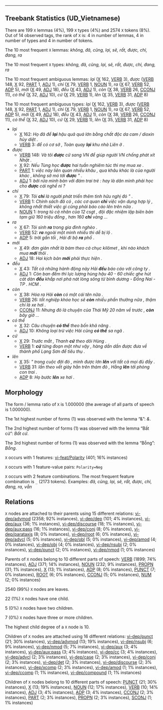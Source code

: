 

--------------------------------------------------------------------------------

## Treebank Statistics (UD_Vietnamese)

There are 199 `X` lemmas (4%), 199 `X` types (4%) and 2574 `X` tokens (8%).
Out of 14 observed tags, the rank of `X` is: 4 in number of lemmas, 4 in number of types and 4 in number of tokens.

The 10 most frequent `X` lemmas: <em>không, đã, cũng, lại, sẽ, rất, được, chỉ, đang, ra</em>

The 10 most frequent `X` types:  <em>không, đã, cũng, lại, sẽ, rất, được, chỉ, đang, ra</em>

The 10 most frequent ambiguous lemmas: <em>lại</em> ([X]() 162, [VERB]() 3), <em>được</em> ([VERB]() 148, [X]() 92, [PART]() 1, [ADJ]() 1), <em>chỉ</em> ([X]() 79, [VERB]() 1, [NOUN]() 1), <em>ra</em> ([X]() 67, [VERB]() 52, [ADP]() 5), <em>mới</em> ([X]() 49, [ADJ]() 18), <em>đều</em> ([X]() 43, [ADJ]() 1), <em>còn</em> ([X]() 38, [VERB]() 26, [CCONJ]() 11), <em>có thể</em> ([X]() 32, [ADJ]() 10), <em>cứ</em> ([X]() 29, [VERB]() 1), <em>lên</em> ([X]() 35, [VERB]() 31, [ADP]() 8)

The 10 most frequent ambiguous types:  <em>lại</em> ([X]() 162, [VERB]() 3), <em>được</em> ([VERB]() 148, [X]() 92, [PART]() 1, [ADJ]() 1), <em>chỉ</em> ([X]() 79, [VERB]() 1, [NOUN]() 1), <em>ra</em> ([X]() 67, [VERB]() 52, [ADP]() 5), <em>mới</em> ([X]() 49, [ADJ]() 18), <em>đều</em> ([X]() 43, [ADJ]() 1), <em>còn</em> ([X]() 38, [VERB]() 26, [CCONJ]() 11), <em>có thể</em> ([X]() 32, [ADJ]() 10), <em>cứ</em> ([X]() 29, [VERB]() 1), <em>lên</em> ([X]() 35, [VERB]() 31, [ADP]() 8)


* <em>lại</em>
  * [X]() 162: <em>Họ đã để <b>lại</b> hậu quả quá lớn bằng chất độc da cam / dioxin hủy diệt .</em>
  * [VERB]() 3: <em>để có cơ sở , Toàn quay <b>lại</b> khu nhà Liên ở .</em>
* <em>được</em>
  * [VERB]() 148: <em>Và tôi <b>được</b> cử sang VN để giúp người VN chống phát xít Nhật .</em>
  * [X]() 92: <em>Nếu Tùng học <b>được</b> hai tuần nghiêm túc thì mẹ mua xe .</em>
  * [PART]() 1: <em>việc này liên quan nhiều khâu , qua khâu khác là của người khác , không sờ mó tới <b>được</b> " .</em>
  * [ADJ]() 1: <em>bởi rứa mình bàn với đám trai trẻ : hay là dân mình phải học cho <b>được</b> cái nghề ni ?</em>
* <em>chỉ</em>
  * [X]() 79: <em>Tôi <b>chỉ</b> là người phát triển thêm tình hữu nghị đó " .</em>
  * [VERB]() 1: <em>Chính sách đã có , các cơ quan <b>chỉ</b> việc vận dụng hợp lý , không nhất thiết việc gì cũng phải báo cáo lên trên nữa .</em>
  * [NOUN]() 1: <em>trong tủ cá nhân của 12 csgt , đội đặc nhiệm lập biên bản tạm giữ 160 triệu đồng , hơn 160 <b>chỉ</b> vàng ...</em>
* <em>ra</em>
  * [X]() 67: <em>Tôi sinh <b>ra</b> trong gia đình nghèo .</em>
  * [VERB]() 52: <em><b>ra</b> ngoài một mình nhiều thì dễ bị lộ .</em>
  * [ADP]() 5: <em>trời gần tối , Hải đi bộ <b>ra</b> phố .</em>
* <em>mới</em>
  * [X]() 49: <em>đơn giản nhất là bám theo cả chục kilômet , khi nào khách mua <b>mới</b> thôi .</em>
  * [ADJ]() 18: <em>Hai kịch bản <b>mới</b> phải thực hiện .</em>
* <em>đều</em>
  * [X]() 43: <em>Tất cả những hành động này Hải <b>đều</b> báo cáo với công ty .</em>
  * [ADJ]() 1: <em>Còn ban đêm thì lực lượng hùng hậu 40 - 60 chiếc ghe hút cát dàn <b>đều</b> khắp nơi phá nát lòng sông từ bình dương - Đồng Nai - TP . HCM .</em>
* <em>còn</em>
  * [X]() 38: <em>Hóa ra Hải <b>còn</b> có một cái tên nữa .</em>
  * [VERB]() 26: <em>tốt nghiệp khóa học sẽ <b>còn</b> nhiều phần thưởng nữa , thậm chí là xe hơi .</em>
  * [CCONJ]() 11: <em>Nhưng đó là chuyện của Thái Mỹ 20 năm về trước , <b>còn</b> bây giờ ...</em>
* <em>có thể</em>
  * [X]() 32: <em>Câu chuyện <b>có thể</b> theo bốn khả năng .</em>
  * [ADJ]() 10: <em>Không loại trừ việc Hải cũng <b>có thể</b> sa ngã .</em>
* <em>cứ</em>
  * [X]() 29: <em>Trước mắt , Thanh <b>cứ</b> theo dõi Hùng .</em>
  * [VERB]() 1: <em><b>cứ</b> từng đoạn một như vậy , hàng dần dần được đưa về thành phố Lạng Sơn để tiêu thụ .</em>
* <em>lên</em>
  * [X]() 35: <em>" trong cuộc đời đó , mình được lớn <b>lên</b> với tất cả mọi đủ đầy .</em>
  * [VERB]() 31: <em>lần theo vết giày hằn trên thảm đỏ , Hằng <b>lên</b> tới phòng con trai .</em>
  * [ADP]() 8: <em>Họ bước <b>lên</b> xe hơi .</em>

## Morphology

The form / lemma ratio of `X` is 1.000000 (the average of all parts of speech is 1.000000).

The 1st highest number of forms (1) was observed with the lemma “&”: <em>&</em>.

The 2nd highest number of forms (1) was observed with the lemma “Bất cứ”: <em>Bất cứ</em>.

The 3rd highest number of forms (1) was observed with the lemma “Bỗng”: <em>Bỗng</em>.

`X` occurs with 1 features: [vi-feat/Polarity]() (401; 16% instances)

`X` occurs with 1 feature-value pairs: `Polarity=Neg`

`X` occurs with 2 feature combinations.
The most frequent feature combination is `_` (2173 tokens).
Examples: <em>đã, cũng, lại, sẽ, rất, được, chỉ, đang, ra, vẫn</em>


## Relations

`X` nodes are attached to their parents using 15 different relations: [vi-dep/advmod]() (2358; 92% instances), [vi-dep/dep]() (101; 4% instances), [vi-dep/aux]() (36; 1% instances), [vi-dep/discourse]() (18; 1% instances), [vi-dep/aux:pass]() (16; 1% instances), [vi-dep/conj]() (8; 0% instances), [vi-dep/parataxis]() (8; 0% instances), [vi-dep/root]() (6; 0% instances), [vi-dep/advcl]() (5; 0% instances), [vi-dep/obl]() (5; 0% instances), [vi-dep/amod]() (4; 0% instances), [vi-dep/obj]() (4; 0% instances), [vi-dep/nsubj]() (2; 0% instances), [vi-dep/punct]() (2; 0% instances), [vi-dep/nmod]() (1; 0% instances)

Parents of `X` nodes belong to 10 different parts of speech: [VERB]() (1899; 74% instances), [ADJ]() (371; 14% instances), [NOUN]() (232; 9% instances), [PROPN]() (31; 1% instances), [X]() (13; 1% instances), [ADP]() (8; 0% instances), [PUNCT]() (7; 0% instances), [ROOT]() (6; 0% instances), [CCONJ]() (5; 0% instances), [NUM]() (2; 0% instances)

2540 (99%) `X` nodes are leaves.

22 (1%) `X` nodes have one child.

5 (0%) `X` nodes have two children.

7 (0%) `X` nodes have three or more children.

The highest child degree of a `X` node is 10.

Children of `X` nodes are attached using 16 different relations: [vi-dep/punct]() (21; 30% instances), [vi-dep/advmod]() (13; 19% instances), [vi-dep/nsubj]() (6; 9% instances), [vi-dep/nmod]() (5; 7% instances), [vi-dep/aux]() (3; 4% instances), [vi-dep/aux:pass]() (3; 4% instances), [vi-dep/cc]() (3; 4% instances), [vi-dep/advcl]() (2; 3% instances), [vi-dep/case]() (2; 3% instances), [vi-dep/conj]() (2; 3% instances), [vi-dep/det]() (2; 3% instances), [vi-dep/discourse]() (2; 3% instances), [vi-dep/xcomp]() (2; 3% instances), [vi-dep/amod]() (1; 1% instances), [vi-dep/ccomp]() (1; 1% instances), [vi-dep/compound]() (1; 1% instances)

Children of `X` nodes belong to 10 different parts of speech: [PUNCT]() (21; 30% instances), [X]() (13; 19% instances), [NOUN]() (12; 17% instances), [VERB]() (10; 14% instances), [ADJ]() (3; 4% instances), [ADP]() (3; 4% instances), [CCONJ]() (2; 3% instances), [PART]() (2; 3% instances), [PROPN]() (2; 3% instances), [SCONJ]() (1; 1% instances)

